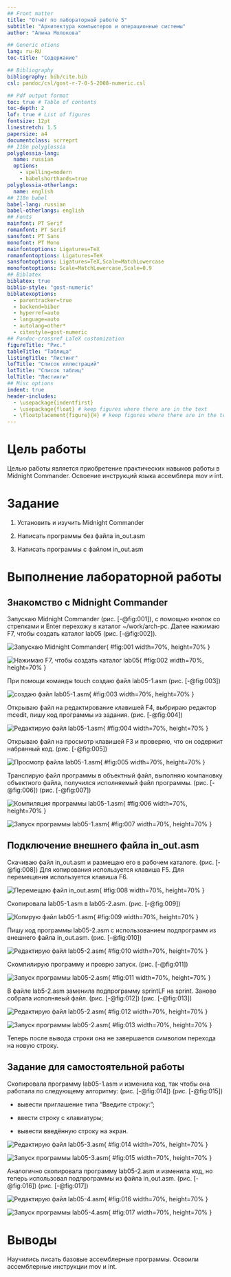 ```yaml
---
## Front matter
title: "Отчёт по лабораторной работе 5"
subtitle: "Архитектура компьютеров и операционные системы"
author: "Алина Молокова"

## Generic otions
lang: ru-RU
toc-title: "Содержание"

## Bibliography
bibliography: bib/cite.bib
csl: pandoc/csl/gost-r-7-0-5-2008-numeric.csl

## Pdf output format
toc: true # Table of contents
toc-depth: 2
lof: true # List of figures
fontsize: 12pt
linestretch: 1.5
papersize: a4
documentclass: scrreprt
## I18n polyglossia
polyglossia-lang:
  name: russian
  options:
	- spelling=modern
	- babelshorthands=true
polyglossia-otherlangs:
  name: english
## I18n babel
babel-lang: russian
babel-otherlangs: english
## Fonts
mainfont: PT Serif
romanfont: PT Serif
sansfont: PT Sans
monofont: PT Mono
mainfontoptions: Ligatures=TeX
romanfontoptions: Ligatures=TeX
sansfontoptions: Ligatures=TeX,Scale=MatchLowercase
monofontoptions: Scale=MatchLowercase,Scale=0.9
## Biblatex
biblatex: true
biblio-style: "gost-numeric"
biblatexoptions:
  - parentracker=true
  - backend=biber
  - hyperref=auto
  - language=auto
  - autolang=other*
  - citestyle=gost-numeric
## Pandoc-crossref LaTeX customization
figureTitle: "Рис."
tableTitle: "Таблица"
listingTitle: "Листинг"
lofTitle: "Список иллюстраций"
lotTitle: "Список таблиц"
lolTitle: "Листинги"
## Misc options
indent: true
header-includes:
  - \usepackage{indentfirst}
  - \usepackage{float} # keep figures where there are in the text
  - \floatplacement{figure}{H} # keep figures where there are in the text
---
```


# Цель работы

Целью работы является приобретение практических навыков работы в Midnight Commander. 
Освоение инструкций языка ассемблера mov и int.

# Задание

1. Установить и изучить Midnight Commander

2. Написать программы без файла in_out.asm

3. Написать программы с файлом in_out.asm

# Выполнение лабораторной работы

## Знакомство с Midnight Commander

Запускаю Midnight Commander (рис. [-@fig:001]), с помощью кнопок со стрелками и Enter перехожу в каталог ~/work/arch-pc.
Далее нажимаю F7, чтобы создать каталог lab05 (рис. [-@fig:002]).

![Запускаю Midnight Commander](image/01.png){ #fig:001 width=70%, height=70% }

![Нажимаю F7, чтобы создать каталог lab05](image/02.png){ #fig:002 width=70%, height=70% }

При помощи команды touch создаю файл lab05-1.asm (рис. [-@fig:003])

![создаю файл lab05-1.asm](image/03.png){ #fig:003 width=70%, height=70% }

Открываю файл на редактирование клавишей F4, выбрираю редактор mcedit, пишу код программы из задания. (рис. [-@fig:004])

![Редактирую файл lab05-1.asm](image/04.png){ #fig:004 width=70%, height=70% }

Открываю файл на просмотр клавишей F3 и проверяю, что он содержит набранный код. (рис. [-@fig:005])

![Просмотр файла lab05-1.asm](image/05.png){ #fig:005 width=70%, height=70% }

Транслирую файл программы в объектный файл, выполняю компановку объектного файла, получился исполняемый файл программы. (рис. [-@fig:006]) (рис. [-@fig:007])

![Компиляция программы lab05-1.asm](image/06.png){ #fig:006 width=70%, height=70% }

![Запуск программы lab05-1.asm](image/07.png){ #fig:007 width=70%, height=70% }

## Подключение внешнего файла in_out.asm

Скачиваю файл in_out.asm и размещаю его в рабочем каталоге. (рис. [-@fig:008])
Для копирования используется клавиша F5.
Для перемещения используется клавиша F6.

![Перемещаю файл in_out.asm](image/08.png){ #fig:008 width=70%, height=70% }

Скопировала lab05-1.asm в lab05-2.asm. (рис. [-@fig:009])

![Копирую файл lab05-1.asm](image/09.png){ #fig:009 width=70%, height=70% }

Пишу код программы lab05-2.asm с использованием подпрограмм из
внешнего файла in_out.asm. (рис. [-@fig:010])

![Редактирую файл lab05-2.asm](image/10.png){ #fig:010 width=70%, height=70% }

Скомпилирую программу и проврю запуск. (рис. [-@fig:011])

![Запуск программы lab05-2.asm](image/11.png){ #fig:011 width=70%, height=70% }

В файле lab5-2.asm заменила подпрограмму sprintLF на sprint. 
Заново собрала исполняеый файл. (рис. [-@fig:012]) (рис. [-@fig:013])

![Редактирую файл lab05-2.asm](image/12.png){ #fig:012 width=70%, height=70% }

![Запуск программы lab05-2.asm](image/13.png){ #fig:013 width=70%, height=70% }

Теперь после вывода строки она не завершается символом перехода на новую строку.

##  Задание для самостоятельной работы

Скопировала программу lab05-1.asm и изменила код, так чтобы она работала по следующему алгоритму:
(рис. [-@fig:014]) (рис. [-@fig:015])

* вывести приглашение типа “Введите строку:”;

* ввести строку с клавиатуры;

* вывести введённую строку на экран.

![Редактирую файл lab05-3.asm](image/14.png){ #fig:014 width=70%, height=70% }

![Запуск программы lab05-3.asm](image/15.png){ #fig:015 width=70%, height=70% }

Аналогично скопировала программу lab05-2.asm и изменила код, но теперь использовал подпрограммы из файла in_out.asm.
(рис. [-@fig:016]) (рис. [-@fig:017])

![Редактирую файл lab05-4.asm](image/16.png){ #fig:016 width=70%, height=70% }

![Запуск программы lab05-4.asm](image/17.png){ #fig:017 width=70%, height=70% }

# Выводы

Научились писать базовые ассемблерные программы. Освоили ассемблерные инструкции mov и int.